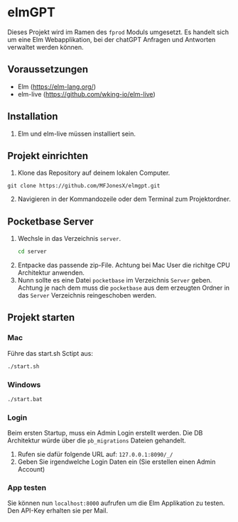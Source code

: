 # elmGPT

Dieses Projekt wird im Ramen des `fprod` Moduls umgesetzt. Es handelt sich um eine Elm Webapplikation,
bei der chatGPT Anfragen und Antworten verwaltet werden können.

## Voraussetzungen

- Elm (https://elm-lang.org/)
- elm-live (https://github.com/wking-io/elm-live)

## Installation

1. Elm und elm-live müssen installiert sein.

## Projekt einrichten

1. Klone das Repository auf deinem lokalen Computer.
```
git clone https://github.com/MFJonesX/elmgpt.git
```

2. Navigieren in der Kommandozeile oder dem Terminal zum Projektordner.

## Pocketbase Server
1. Wechsle in das Verzeichnis `server`.
   ```bash
   cd server
   ```
2. Entpacke das passende zip-File. Achtung bei Mac User die richitge CPU Architektur anwenden.
3. Nunn sollte es eine Datei `pocketbase` im Verzeichnis `Server` geben. Achtung je nach dem muss die `pocketbase` aus dem erzeugten Ordner in das `Server` Verzeichnis reingeschoben werden.

## Projekt starten
### Mac
Führe das start.sh Sctipt aus:
```bash
./start.sh
```
### Windows
```bat
./start.bat
```
### Login
Beim ersten Startup, muss ein Admin Login erstellt werden. Die DB Architektur würde über die `pb_migrations` Dateien gehandelt.
1. Rufen sie dafür folgende URL auf: `127.0.0.1:8090/_/`
2. Geben Sie irgendwelche Login Daten ein (Sie erstellen einen Admin Account)

### App testen
Sie können nun `localhost:8000` aufrufen um die Elm Applikation zu testen.  
Den API-Key erhalten sie per Mail.